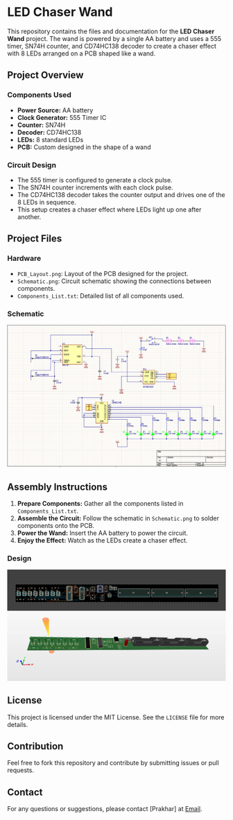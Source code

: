 # LED Chaser Wand

This repository contains the files and documentation for the **LED Chaser Wand** project. The wand is powered by a single AA battery and uses a 555 timer, SN74H counter, and CD74HC138 decoder to create a chaser effect with 8 LEDs arranged on a PCB shaped like a wand.

## Project Overview

### Components Used
- **Power Source:** AA battery
- **Clock Generator:** 555 Timer IC
- **Counter:** SN74H
- **Decoder:** CD74HC138
- **LEDs:** 8 standard LEDs
- **PCB:** Custom designed in the shape of a wand

### Circuit Design
- The 555 timer is configured to generate a clock pulse.
- The SN74H counter increments with each clock pulse.
- The CD74HC138 decoder takes the counter output and drives one of the 8 LEDs in sequence.
- This setup creates a chaser effect where LEDs light up one after another.

## Project Files

### Hardware
- `PCB_Layout.png`: Layout of the PCB designed for the project.
- `Schematic.png`: Circuit schematic showing the connections between components.
- `Components_List.txt`: Detailed list of all components used.

### Schematic
![Schematic](/images/schematic.png)

## Assembly Instructions
1. **Prepare Components:** Gather all the components listed in `Components_List.txt`.
2. **Assemble the Circuit:** Follow the schematic in `Schematic.png` to solder components onto the PCB.
3. **Power the Wand:** Insert the AA battery to power the circuit.
4. **Enjoy the Effect:** Watch as the LEDs create a chaser effect.

### Design
![Design_2d](images/2d_pcb.png)
![Design_3d](images/3d_pcb.png)


## License
This project is licensed under the MIT License. See the `LICENSE` file for more details.

## Contribution
Feel free to fork this repository and contribute by submitting issues or pull requests.

## Contact
For any questions or suggestions, please contact [Prakhar] at [Email](mailto:prakhargupta1811@gmail.com).
